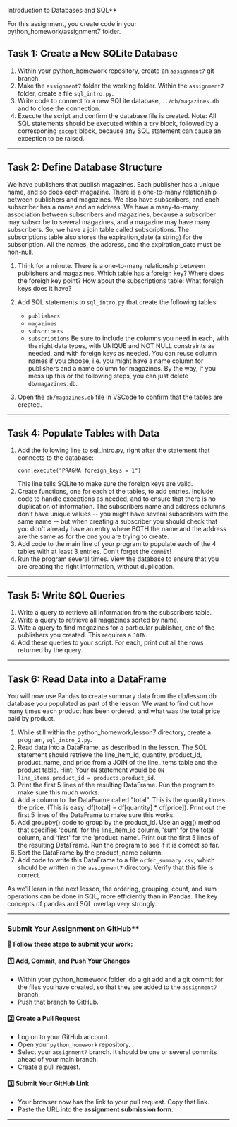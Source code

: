 Introduction to Databases and SQL**

For this assignment, you create code in your python_homework/assignment7 folder.


## **Task 1: Create a New SQLite Database**
1. Within your python_homework repository, create an `assignment7` git branch.
2. Make the `assignment7`  folder the working folder.  Within the `assignment7` folder, create a file `sql_intro.py`.
3. Write code to connect to a new SQLite database, `../db/magazines.db` and to close the connection.
4. Execute the script and confirm the database file is created.  Note: All SQL statements should be executed within a `try` block, followed by a corresponing `except` block, because any SQL statement can cause an exception to be raised.

---

## **Task 2: Define Database Structure**
We have publishers that publish magazines.  Each publisher has a unique name, and so does each magazine.  There is a one-to-many relationship between publishers and magazines.  We also have subscribers, and each subscriber has a name and an address.  We have a many-to-many association between subscribers and magazines, because a subscriber may subscribe to several magazines, and a magazine may have many subscribers.  So, we have a join table called subscriptions.  The subscriptions table also stores the expiration_date (a string) for the subscription.  All the names, the address, and the expiration_date must be non-null.  

1. Think for a minute.  There is a one-to-many relationship between publishers and magazines.  Which table has a foreign key? Where does the foreigh key point?  How about the subscriptions table: What foreigh keys does it have?

2. Add SQL statements to `sql_intro.py` that create the following tables:
   - `publishers`
   - `magazines`
   - `subscribers`
   - `subscriptions`
   Be sure to include the columns you need in each, with the right data types, with UNIQUE and NOT NULL constraints as needed, and with foreign keys as needed.  You can reuse column names if you choose, i.e. you might have a name column for publishers and a name column for magazines.  By the way, if you mess up this or the following steps, you can just delete `db/magazines.db`.

3. Open the `db/magazines.db` file in VSCode to confirm that the tables are created.

---

## **Task 4: Populate Tables with Data**
1. Add the following line to sql_intro.py, right after the statement that connects to the database:
   ```
   conn.execute("PRAGMA foreign_keys = 1")
   ```
   This line tells SQLite to make sure the foreign keys are valid.
2. Create functions, one for each of the tables, to add entries.  Include code to handle exceptions as needed, and to ensure that there is no duplication of information.  The subscribers name and address columns don't have unique values -- you might have several subscribers with the same name -- but when creating a subscriber you should check that you don't already have an entry where BOTH the name and the address are the same as for the one you are trying to create.
3. Add code to the main line of your program to populate each of the 4 tables with at least 3 entries.  Don't forget the `commit`!
4. Run the program several times.  View the database to ensure that you are creating the right information, without duplication.

---

## **Task 5: Write SQL Queries**
1. Write a query to retrieve all information from the subscribers table.
2. Write a query to retrieve all magazines sorted by name.
3. Wite a query to find magazines for a particular publisher, one of the publishers you created.  This requires a `JOIN`. 
4. Add these queries to your script.  For each, print out all the rows returned by the query.

---

## **Task 6: Read Data into a DataFrame**

You will now use Pandas to create summary data from the db/lesson.db database you populated as part of the lesson.  We want to find out how many times each product has been ordered, and what was the total price paid by product.

1. While still within the python_homework/lesson7 directory, create a program, `sql_intro_2.py`.
2. Read data into a DataFrame, as described in the lesson.  The SQL statement should retrieve the line_item_id, quantity, product_id, product_name, and price from a JOIN of the line_items table and the product table. Hint: Your `ON` statement would be `ON line_items.product_id = products.product_id`.
3. Print the first 5 lines of the resulting DataFrame.  Run the program to make sure this much works.
4. Add a column to the DataFrame called "total".  This is the quantity times the price.  (This is easy: df[total] = df[quantity] * df[price]).  Print out the first 5 lines of the DataFrame to make sure this works.
5. Add groupby() code to group by the product_id.  Use an agg() method that specifies 'count' for the line_item_id column, 'sum' for the total column, and 'first' for the 'product_name'.  Print out the first 5 lines of the resulting DataFrame.  Run the program to see if it is correct so far.
6. Sort the DataFrame by the product_name column.
7. Add code to write this DataFrame to a file `order_summary.csv`, which should be written in the `assignment7` directory.  Verify that this file is correct.

As we'll learn in the next lesson, the ordering, grouping, count, and sum operations can be done in SQL, more efficiently than in Pandas.  The key concepts of pandas and SQL overlap very strongly.

---

### Submit Your Assignment on GitHub**  

📌 **Follow these steps to submit your work:**  

#### **1️⃣ Add, Commit, and Push Your Changes**  
- Within your python_homework folder, do a git add and a git commit for the files you have created, so that they are added to the `assignment7` branch.
- Push that branch to GitHub. 

#### **2️⃣ Create a Pull Request**  
- Log on to your GitHub account.
- Open your `python_homework` repository.
- Select your `assignment7` branch.  It should be one or several commits ahead of your main branch.
- Create a pull request.

#### **3️⃣ Submit Your GitHub Link**  
- Your browser now has the link to your pull request.  Copy that link. 
- Paste the URL into the **assignment submission form**. 

---


